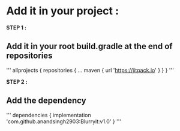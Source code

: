# Add it in your project :

**STEP 1 :**

## Add it in your root build.gradle at the end of repositories

'''
allprojects {
		repositories {
			...
			maven { url 'https://jitpack.io' }
		}
	}
'''
	
**STEP 2 :** 

## Add the dependency

'''
dependencies {
	        implementation 'com.github.anandsingh2903:Blurryit:v1.0'
	}
'''
